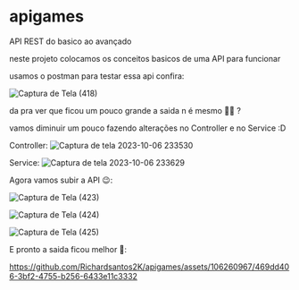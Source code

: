 # apigames
API REST do basico ao avançado

neste projeto colocamos os conceitos basicos de uma API para funcionar

usamos o postman para testar essa api confira:

![Captura de Tela (418)](https://github.com/Richardsantos2K/apigames/assets/106260967/b49cc31e-d5db-44a4-9a82-e6d45cea33e0)

da pra ver que ficou um pouco grande a saida n é mesmo 🥹😂 ?

vamos diminuir um pouco fazendo alterações no Controller e no Service :D

Controller:
![Captura de tela 2023-10-06 233530](https://github.com/Richardsantos2K/apigames/assets/106260967/c35a3cb0-1470-4c1f-a26f-db9f451e70a4)

Service:
![Captura de tela 2023-10-06 233629](https://github.com/Richardsantos2K/apigames/assets/106260967/3249a8d7-5d4d-4809-9fa3-ebb488f11e88)




Agora vamos subir a API 😉:


![Captura de Tela (423)](https://github.com/Richardsantos2K/apigames/assets/106260967/3b3e066d-c27d-44a9-a264-8e825b886fd6)



![Captura de Tela (424)](https://github.com/Richardsantos2K/apigames/assets/106260967/af31b78a-faa9-46af-b1f6-6f52f4f502e3)



![Captura de Tela (425)](https://github.com/Richardsantos2K/apigames/assets/106260967/217af824-eebe-49e3-a3a1-b9d5e2a03e7d)

E pronto a saida ficou melhor 🥳:


https://github.com/Richardsantos2K/apigames/assets/106260967/469dd406-3bf2-4755-b256-6433e11c3332








